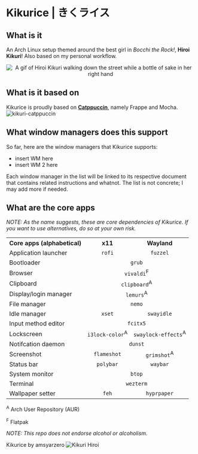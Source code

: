# Kikurice | きくライス
## What is it
An Arch Linux setup themed around the best girl in *Bocchi the Rock!*, **Hiroi Kikuri**! Also based on my personal workflow.
<p align="center">
  <img src="https://media1.tenor.com/m/npPfo30-riwAAAAd/bocchi-the-rock-bocchi.gif" alt="A gif of Hiroi Kikuri walking down the street while a bottle of sake in her right hand"/>
</p>

## What is it based on
Kikurice is proudly based on **[Catppuccin](https://github.com/catppuccin/catppuccin)**, namely Frappe and Mocha.
![kikuri-catppuccin](https://github.com/amsyarzero/kikurice/assets/81513934/261598bf-94d3-41fd-aa5d-6ac19152c41c)

## What window managers does this support
So far, here are the window managers that Kikurice supports:
- insert WM here
- insert WM 2 here

Each window manager in the list will be linked to its respective document that contains related instructions and whatnot. The list is not concrete; I may add more if needed.

## What are the core apps
*NOTE: As the name suggests, these are core dependencies of Kikurice. If you want to use alternatives, do so at your own risk.*

<table>
  <tr>
    <th><b>Core apps (alphabetical)</b></th>
    <th><b>x11</b></th>
    <th><b>Wayland</b></th>
  </tr>
  <tr>
    <td>Application launcher</td>
    <td align="center"><code>rofi</code></td>
    <td align="center"><code>fuzzel</code></td>
  </tr>
  <tr>
    <td>Bootloader</td>
    <td colspan="2" align="center"><code>grub</code></td>
  </tr>
  <tr>
    <td>Browser</td>
    <td colspan="2" align="center"><code>vivaldi</code><sup>F</sup></td>
  </tr>
  <tr>
    <td>Clipboard</td>
    <td colspan="2" align="center"><code>clipboard</code><sup>A</sup></td>
  </tr>
  <tr>
    <td>Display/login manager</td>
    <td colspan="2" align="center"><code>lemurs</code><sup>A</sup></td>
  </tr>
  <tr>
    <td>File manager</td>
    <td colspan="2" align="center"><code>nemo</code></td>
  </tr>
  <tr>
    <td>Idle manager</td>
    <td align="center"><code>xset</code></td>
    <td align="center"><code>swayidle</code></td>
  </tr>
  <tr>
    <td>Input method editor</td>
    <td colspan="2" align="center"><code>fcitx5</code></td>
  </tr>
  <tr>
    <td>Lockscreen</td>
    <td align="center"><code>i3lock-color</code><sup>A</sup></td>
    <td align="center"><code>swaylock-effects</code><sup>A</sup></td>
  </tr>
  <tr>
    <td>Notifcation daemon</td>
    <td colspan="2" align="center"><code>dunst</code></td>
  </tr>
  <tr>
    <td>Screenshot</td>
    <td align="center"><code>flameshot</code></td>
    <td align="center"><code>grimshot</code><sup>A</sup></td>
  </tr>
  <tr>
    <td>Status bar</td>
    <td align="center"><code>polybar</code></td>
    <td align="center"><code>waybar</code></td>
  </tr>
  <tr>
    <td>System monitor</td>
    <td colspan="2" align="center"><code>btop</code></td>
  </tr>
  <tr>
    <td>Terminal</td>
    <td colspan="2" align="center"><code>wezterm</code></td>
  </tr>
  <tr>
    <td>Wallpaper setter</td>
    <td align="center"><code>feh</code></td>
    <td align="center"><code>hyprpaper</code></td>
  </tr>
</table>

<sup>A</sup> Arch User Repository (AUR)

<sup>F</sup> Flatpak

*NOTE: This repo does not endorse alcohol or alcoholism.*

Kikurice by amsyarzero ![Kikuri Hiroi](https://github.com/amsyarzero/kikurice/assets/81513934/961f9669-286c-450b-98ff-47357aa68d57)
